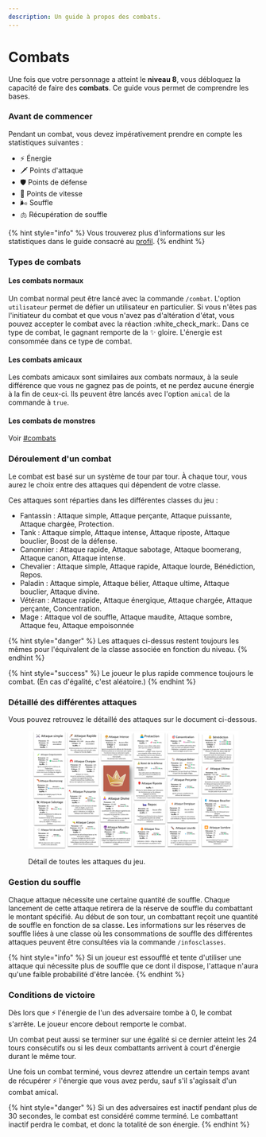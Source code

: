 ```yaml
---
description: Un guide à propos des combats.
---
```


# Combats

Une fois que votre personnage a atteint le **niveau 8**, vous débloquez la capacité de faire des **combats**. Ce guide vous permet de comprendre les bases.

### Avant de commencer

Pendant un combat, vous devez impérativement prendre en compte les statistiques suivantes :

* :zap: Énergie
* :dagger: Points d'attaque
* :shield: Points de défense
* :rocket: Points de vitesse
* 🌬 Souffle
* :lungs: Récupération de souffle

{% hint style="info" %}
Vous trouverez plus d'informations sur les statistiques dans le guide consacré au [profil](profile.md).
{% endhint %}

### Types de combats

#### Les combats normaux

Un combat normal peut être lancé avec la commande `/combat`. L'option `utilisateur` permet de défier un utilisateur en particulier. Si vous n'êtes pas l'initiateur du combat et que vous n'avez pas d'altération d'état, vous pouvez accepter le combat avec la réaction :white\_check\_mark:. Dans ce type de combat, le gagnant remporte de la :sparkles: gloire. L'énergie est consommée dans ce type de combat.

#### Les combats amicaux

Les combats amicaux sont similaires aux combats normaux, à la seule différence que vous ne gagnez pas de points, et ne perdez aucune énergie à la fin de ceux-ci. Ils peuvent être lancés avec l'option `amical` de la commande à `true`.

#### Les combats de monstres

Voir [#combats](../notions-avancees/pve.md#combats "mention")

### Déroulement d'un combat

Le combat est basé sur un système de tour par tour. À chaque tour, vous aurez le choix entre des attaques qui dépendent de votre classe.

Ces attaques sont réparties dans les différentes classes du jeu :&#x20;

* Fantassin : Attaque simple, Attaque perçante, Attaque puissante, Attaque chargée, Protection.
* Tank : Attaque simple, Attaque intense, Attaque riposte, Attaque bouclier, Boost de la défense.
* Canonnier : Attaque rapide, Attaque sabotage, Attaque boomerang, Attaque canon, Attaque intense.
* Chevalier : Attaque simple, Attaque rapide, Attaque lourde, Bénédiction, Repos.
* Paladin : Attaque simple, Attaque bélier, Attaque ultime, Attaque bouclier, Attaque divine.
* Vétéran : Attaque rapide, Attaque énergique, Attaque chargée, Attaque perçante, Concentration.
* Mage : Attaque vol de souffle, Attaque maudite, Attaque sombre, Attaque feu, Attaque empoisonnée

{% hint style="danger" %}
Les attaques ci-dessus restent toujours les mêmes pour l'équivalent de la classe associée en fonction du niveau.
{% endhint %}

{% hint style="success" %}
Le joueur le plus rapide commence toujours le combat. (En cas d'égalité, c'est aléatoire.)
{% endhint %}

### Détaillé des différentes attaques

Vous pouvez retrouvez le détaillé des attaques sur le document ci-dessous.

<figure><img src="../.gitbook/assets/combat.png" alt=""><figcaption><p>Détail de toutes les attaques du jeu.</p></figcaption></figure>

### Gestion du souffle

Chaque attaque nécessite une certaine quantité de souffle. Chaque lancement de cette attaque retirera de la réserve de souffle du combattant le montant spécifié. Au début de son tour, un combattant reçoit une quantité de souffle en fonction de sa classe. Les informations sur les réserves de souffle liées à une classe où les consommations de souffle des différentes attaques peuvent être consultées via la commande `/infosclasses`.

{% hint style="info" %}
Si un joueur est essoufflé et tente d'utiliser une attaque qui nécessite plus de souffle que ce dont il dispose, l'attaque n'aura qu'une faible probabilité d'être lancée.
{% endhint %}

### Conditions de victoire

Dès lors que :zap: l'énergie de l'un des adversaire tombe à 0, le combat s'arrête. Le joueur encore debout remporte le combat.

Un combat peut aussi se terminer sur une égalité si ce dernier atteint les 24 tours consécutifs ou si les deux combattants arrivent à court d'énergie durant le même tour.

Une fois un combat terminé, vous devrez attendre un certain temps avant de récupérer :zap: l'énergie que vous avez perdu, sauf s'il s'agissait d'un combat amical.

{% hint style="danger" %}
Si un des adversaires est inactif pendant plus de 30 secondes, le combat est considéré comme terminé. Le combattant inactif perdra le combat, et donc la totalité de son énergie.
{% endhint %}

